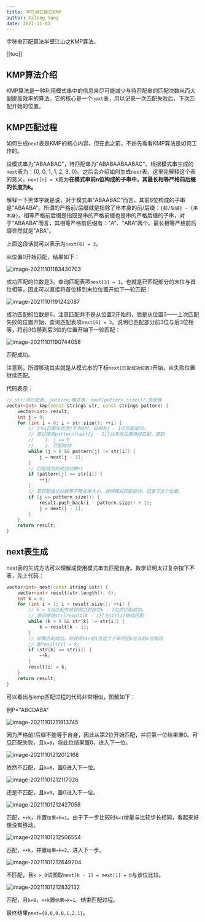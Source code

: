 ```yaml
---
title: 字符串匹配之KMP
author: Xilong Yang
date: 2021-11-01 
---
```


<div class="abstract">


字符串匹配算法半壁江山之KMP算法。

</div>

[[toc]]

## KMP算法介绍

KMP算法是一种利用模式串中的信息来尽可能减少与待匹配串的匹配次数从而大副提高效率的算法。它的核心是一个`next`表，用以记录一次匹配失败后，下次匹配开始的位置。

## KMP匹配过程

如何生成`next`表是KMP的核心内容，但在此之前，不妨先看看KMP算法是如何工作的。

设模式串为"ABAABAC"，待匹配串为"ABABAABAABAC"。根据模式串生成的`next`表为：{0, 0, 1, 1, 2, 3, 0}。之后会介绍如何生成`next`表。这里先解释这个表的意义，`next[n] = k`意为**在模式串前n位构成的子串中，其最长相等严格前后缀的长度为k。**

解释一下黑体字就是说，对于模式串“ABAABAC”而言，其前6位构成的子串是"ABAABA"。所谓的严格前/后缀就是指除了串本身的前/后缀：`{前/后缀} - {串本身}`。相等严格前后缀是指既是串的严格前缀也是串的严格后缀的子串，对于"ABAABA"而言，其相等严格前后缀有："A"、"ABA"两个。最长相等严格前后缀显然就是"ABA"。

上面这段话就可以表示为`next[6] = 3`。

从位置0开始匹配，结果如下：

![image-20211101183430703](https://img.xilong.site/20211101/image-20211101183430703.png)



成功匹配的位数是3，查询匹配表项`next[3] = 1`。也就是已匹配部分的末位与首位相等，因此可以直接将首位移到末位位置开始下一轮匹配：

![image-20211101191242087](https://img.xilong.site/20211101/image-20211101191242087.png)

成功匹配的位数是6，注意匹配并不是从位置2开始的，而是从位置3——上次匹配失败的位置开始，查询匹配表项`next[6] = 3`。说明已匹配部分前3位与后3位相等，将前3位移到后3位的位置开始下一轮匹配：

![image-20211101190744058](https://img.xilong.site/20211101/image-20211101190744058.png)

匹配成功。

注意到，所谓移动其实就是从模式串的下标`next[匹配成功位数]`开始，从失败位置继续匹配。

代码表示：

```cpp
// str:待匹配串, pattern:模式串, next[pattern.size()]:失配表
vector<int> kmp(const string& str, const string& pattern) {
    vector<int> result;
    int j = 0;
    for (int i = 0; i < str.size(); ++i) {
        // j与i匹配失败而j不为0时，说明有j - 1位匹配成功。
        // 尝试使用pattern[next[j - 1]]从失败位置继续匹配，直到
        //    1. j == 0
        //    2. 匹配成功
        while (j > 0 && pattern[j] != str[i]) {
            j = next[j - 1];
        }
        // 匹配成功则成功位数+1
        if (pattern[j] == str[i]) {
            ++j;
        }
        // 若匹配成功位数等于模式串大小，说明模式匹配成功，记录下这个位置。
        if (j == pattern.size()) {
            result.push_back(i - pattern.size() + 1);
            j = next[j - 1];
        }
    }
    return result;
}
```

## next表生成

next表的生成方法可以理解成使用模式串去匹配自身。数学证明太过复杂按下不表，先上代码：

```cpp
vector<int> next(const string &str) {
    vector<int> result(str.length(), 0);
    int k = 0;
    for (int i = 1; i < result.size(); ++i) {
        // k > 0且匹配失败说明之前存在k - 1位的匹配成功。
        // 尝试使用str[result[k - 1]]与str[i]继续匹配
        while (k > 0 && str[k] != str[i]) {
            k = result[k - 1];
        }
        // 如果匹配成功，则说明str前i位这个子串的后k位与前k位相同
        // 即result[i] = k;
        if (str[k] == str[i]) {
            ++k;
        }
        result[i] = k;
    }
    return result;
}
```

可以看出与kmp匹配过程的代码非常相似，图解如下：

例P="ABCDABA"

![image-20211101211913745](https://img.xilong.site/20211101/image-20211101211913745.png)

因为严格前/后缀不能等于自身，因此从第2位开始匹配，并将第一位结果置0。可见匹配失败，且`k=0`，将此位结果置0，进入下一位。

![image-20211101212012168](https://img.xilong.site/20211101/image-20211101212012168.png)

依然不匹配，且`k=0`，置0进入下一位。

![image-20211101212117026](https://img.xilong.site/20211101/image-20211101212117026.png)

还是不匹配，且`k=0`，置0进入下一位。

![image-20211101212427058](https://img.xilong.site/20211101/image-20211101212427058.png)

匹配，`++k`，并置`结果=k=1`。由于下一步比较时`k=1`增量与比较步长相同，看起来好像没有移动。

![image-20211101212506554](https://img.xilong.site/20211101/image-20211101212506554.png)

匹配，`++k`，并置`结果=k=2`。进入下一步。

![image-20211101212649204](https://img.xilong.site/20211101/image-20211101212649204.png)

不匹配，且`k > 0`试图取`next[k - 1] = next[1] = 0`与该位比较。

![image-20211101212832132](https://img.xilong.site/20211101/image-20211101212832132.png)

匹配，且`k=0`，`++k`置`结果=k=1`。结束匹配过程。

最终结果`next={0,0,0,0,1,2,1}`。

